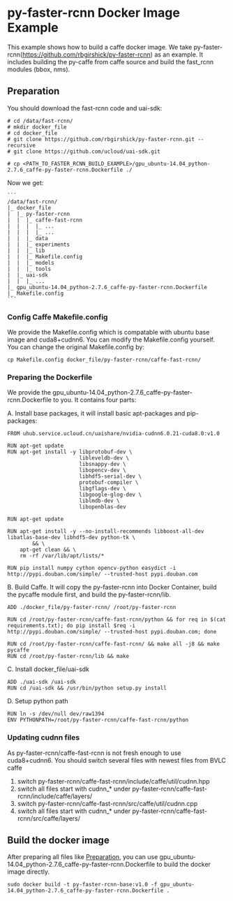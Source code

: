 # py-faster-rcnn Docker Image Example
This example shows how to build a caffe docker image. We take py-faster-rcnn(https://github.com/rbgirshick/py-faster-rcnn) as an example. It includes building the py-caffe from caffe source and build the fast\_rcnn modules (bbox, nms).

## Preparation
You should download the fast-rcnn code and uai-sdk:

	# cd /data/fast-rcnn/
	# mkdir docker_file
	# cd docker_file
	# git clone https://github.com/rbgirshick/py-faster-rcnn.git --recursive
	# git clone https://github.com/ucloud/uai-sdk.git

	# cp <PATH_TO_FASTER_RCNN_BUILD_EXAMPLE>/gpu_ubuntu-14.04_python-2.7.6_caffe-py-faster-rcnn.Dockerfile ./

Now we get:

	```
	/data/fast-rcnn/
	|_ docker_file
	|  |_ py-faster-rcnn
	|  |  |_ caffe-fast-rcnn
	|  |  |  |_ ...
	|  |  |  |_ ...
	|  |  |_ data
	|  |  |_ experiments
	|  |  |_ lib
	|  |  |_ Makefile.config 
	|  |  |_ models
	|  |  |_ tools
	|  |_ uai-sdk
	|  |  |_ ...
	|_ gpu_ubuntu-14.04_python-2.7.6_caffe-py-faster-rcnn.Dockerfile
	|_ Makefile.config
	```

### Config Caffe Makefile.config
We provide the Makefile.config which is compatable with ubuntu base image and cuda8+cudnn6. You can modify the Makefile.config yourself. You can change the original Makefile.config by:

	cp Makefile.config docker_file/py-faster-rcnn/caffe-fast-rcnn/

### Preparing the Dockerfile
We provide the gpu\_ubuntu-14.04\_python-2.7.6\_caffe-py-faster-rcnn.Dockerfile to you. It contains four parts:

A. Install base packages, it will install basic apt-packages and pip-packages: 

	FROM uhub.service.ucloud.cn/uaishare/nvidia-cudnn6.0.21-cuda8.0:v1.0

	RUN apt-get update
	RUN apt-get install -y libprotobuf-dev \
	                       libleveldb-dev \
	                       libsnappy-dev \
	                       libopencv-dev \
	                       libhdf5-serial-dev \
	                       protobuf-compiler \
	                       libgflags-dev \
	                       libgoogle-glog-dev \
	                       liblmdb-dev \
	                       libopenblas-dev

	RUN apt-get update

	RUN apt-get install -y --no-install-recommends libboost-all-dev libatlas-base-dev libhdf5-dev python-tk \
	        && \
	    apt-get clean && \
	    rm -rf /var/lib/apt/lists/*

	RUN pip install numpy cython opencv-python easydict -i http://pypi.douban.com/simple/ --trusted-host pypi.douban.com

B. Build Caffe. It will copy the py-faster-rcnn into Docker Container, build the pycaffe module first, and build the py-faster-rcnn/lib.

	ADD ./docker_file/py-faster-rcnn/ /root/py-faster-rcnn

	RUN cd /root/py-faster-rcnn/caffe-fast-rcnn/python && for req in $(cat requirements.txt); do pip install $req -i http://pypi.douban.com/simple/ --trusted-host pypi.douban.com; done

	RUN cd /root/py-faster-rcnn/caffe-fast-rcnn/ && make all -j8 && make pycaffe
	RUN cd /root/py-faster-rcnn/lib && make

C. Install docker_file/uai-sdk
	
	ADD ./uai-sdk /uai-sdk
	RUN cd /uai-sdk && /usr/bin/python setup.py install

D. Setup python path

	RUN ln -s /dev/null dev/raw1394
	ENV PYTHONPATH=/root/py-faster-rcnn/caffe-fast-rcnn/python

### Updating cudnn files
As py-faster-rcnn/caffe-fast-rcnn is not fresh enough to use cuda8+cudnn6. You should switch several files with newest files from BVLC caffe

1. switch py-faster-rcnn/caffe-fast-rcnn/include/caffe/util/cudnn.hpp
2. switch all files start with cudnn\_* under py-faster-rcnn/caffe-fast-rcnn/include/caffe/layers/
3. switch py-faster-rcnn/caffe-fast-rcnn/src/caffe/util/cudnn.cpp
4. switch all files start with cudnn\_* under py-faster-rcnn/caffe-fast-rcnn/src/caffe/layers/

## Build the docker image
After preparing all files like [Preparation](#Preparation), you can use gpu\_ubuntu-14.04\_python-2.7.6\_caffe-py-faster-rcnn.Dockerfile to build the docker image directly.

	sudo docker build -t py-faster-rcnn-base:v1.0 -f gpu_ubuntu-14.04_python-2.7.6_caffe-py-faster-rcnn.Dockerfile .
